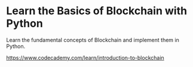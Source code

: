 # Learn the Basics of Blockchain with Python

Learn the fundamental concepts of Blockchain and implement them in Python.

<https://www.codecademy.com/learn/introduction-to-blockchain>
